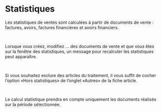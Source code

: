 # Statistiques

Les statistiques de ventes sont calculées à 
 partir de documents de vente : factures, avoirs, factures financières 
 et avoirs financiers.


 


Lorsque vous créez, modifiez … des documents 
 de vente et que vous êtes sur la fenêtre des statistiques, un message 
 pour recalculer les statistiques peut apparaître.


 


Si vous souhaitez exclure des articles du traitement, 
 il vous suffit de cocher l’option «Hors statistiques» de l’onglet «Autres» 
 de la fiche article.


 


Le calcul statistique prendra en compte uniquement 
 les documents réalisés sur la période sélectionnée.


